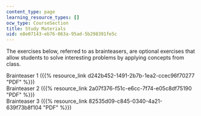 ```yaml
---
content_type: page
learning_resource_types: []
ocw_type: CourseSection
title: Study Materials
uid: e8e07143-eb76-063a-95ad-5b298391fe5c
---
```


The exercises below, referred to as brainteasers, are optional exercises that allow students to solve interesting problems by applying concepts from class.

Brainteaser 1 ({{% resource_link d242b452-1491-2b7b-1ea2-ccec96f70277 "PDF" %}})  
Brainteaser 2 ({{% resource_link 2a07f376-f51c-e6cc-7f74-e05c8df75190 "PDF" %}})  
Brainteaser 3 ({{% resource_link 82535d09-c845-0340-4a21-639f73b8f104 "PDF" %}})